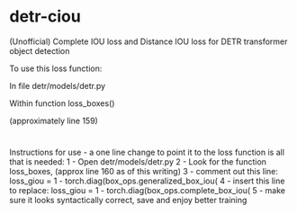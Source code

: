 # detr-ciou
(Unofficial) Complete IOU loss and Distance IOU loss for DETR transformer object detection




To use this loss function:




In file detr/models/detr.py




Within function loss_boxes()

(approximately line 159)




#



Instructions for use - a one line change to point it to the loss function is all that is needed:
1 - Open detr/models/detr.py
2 - Look for the function loss_boxes, (approx line 160 as of this writing)
3 - comment out this line:        loss_giou = 1 - torch.diag(box_ops.generalized_box_iou(
4 - insert this line to replace:  loss_giou = 1 - torch.diag(box_ops.complete_box_iou(
5 - make sure it looks syntactically correct, save and enjoy better training
